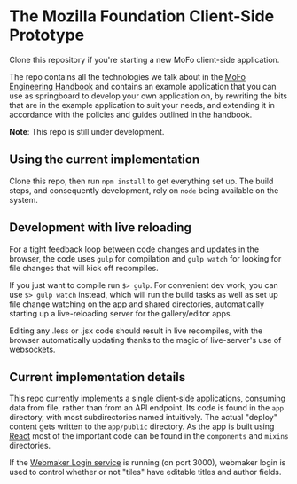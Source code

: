 # The  Mozilla Foundation Client-Side Prototype 

Clone this repository if you're starting a new MoFo client-side application.

The repo contains all the technologies we talk about in the [MoFo Engineering Handbook](https://github.com/MozillaFoundation/MoFo-Engineering-Handbook) and contains an example application that you can use as springboard to develop your own application on, by rewriting the bits that are in the example application to suit your needs, and extending it in accordance with the policies and guides outlined in the handbook.

**Note**: This repo is still under development.

## Using the current implementation

Clone this repo, then run `npm install` to get everything set up. The build steps, and consequently development, rely on `node` being available on the system.

## Development with live reloading

For a tight feedback loop between code changes and updates in the browser, the code uses `gulp` for compilation and `gulp watch` for looking for file changes that will kick off recompiles.

If you just want to compile run `$> gulp`. For convenient dev work, you can use `$> gulp watch` instead, which will run the build tasks as well as set up file change watching on the app and shared directories, automatically starting up a live-reloading server for the gallery/editor apps.

Editing any .less or .jsx code should result in live recompiles, with the browser automatically updating thanks to the magic of live-server's use of websockets.

## Current implementation details

This repo currently implements a single client-side applications, consuming data from file, rather than from an API endpoint. Its code is found in the `app` directory, with most subdirectories named intuitively. The actual "deploy" content gets written to the `app/public` directory. As the app is built using [React](http://facebook.github.io/react) most of the important code can be found in the `components` and `mixins` directories.

If the [Webmaker Login service](http://github.com/mozilla/login.webmaker.org) is running (on port 3000), webmaker login is used to control whether or not "tiles" have editable titles and author fields.

